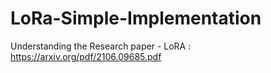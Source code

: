 # LoRa-Simple-Implementation
Understanding the Research paper - LoRA : https://arxiv.org/pdf/2106.09685.pdf
